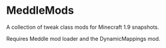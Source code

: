 # MeddleMods

A collection of tweak class mods for Minecraft 1.9 snapshots.

Requires Meddle mod loader and the DynamicMappings mod.
